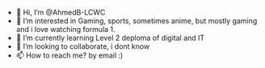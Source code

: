 - 👋 Hi, I’m @AhmedB-LCWC
- 👀 I’m interested in Gaming, sports, sometimes anime, but mostly gaming and i love watching formula 1.
- 🌱 I’m currently learning Level 2 deploma of digital and IT
- 💞️ I’m looking to collaborate, i dont know
- 📫 How to reach me? by email :) 

<!---
AhmedB-LCWC/AhmedB-LCWC is a ✨ special ✨ repository because its `README.md` (this file) appears on your GitHub profile.
You can click the Preview link to take a look at your changes.
---> 
